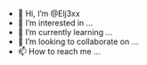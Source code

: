 - 👋 Hi, I’m @Elj3xx
- 👀 I’m interested in ...
- 🌱 I’m currently learning ...
- 💞️ I’m looking to collaborate on ...
- 📫 How to reach me ...

<!---
Elj3xx/Elj3xx is a ✨ special ✨ repository because its `README.md` (this file) appears on your GitHub profile.
You can click the Preview link to take a look at your changes.
--->
